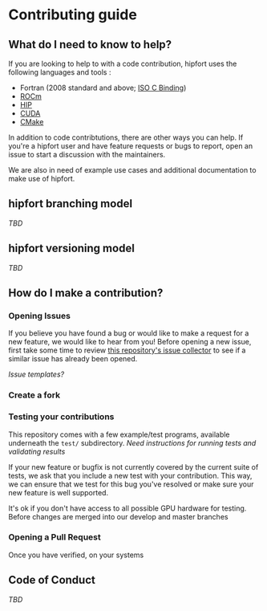 # Contributing guide

## What do I need to know to help?
If you are looking to help to with a code contribution, hipfort uses the following languages and tools :
* Fortran (2008 standard and above; [ISO C Binding](http://fortranwiki.org/fortran/show/iso_c_binding))
* [ROCm](https://github.com/ROCm/ROCm)
* [HIP](https://github.com/ROCm/HIP)
* [CUDA](https://developer.nvidia.com/cuda-toolkit)
* [CMake](https://cmake.org/)

In addition to code contribtutions, there are other ways you can help. If you're a hipfort user and have feature requests or bugs to report, open an issue to start a discussion with the maintainers.

We are also in need of example use cases and additional documentation to make use of hipfort.

## hipfort branching model
*TBD*

## hipfort versioning model
*TBD*

## How do I make a contribution?

### Opening Issues
If you believe you have found a bug or would like to make a request for a new feature, we would like to hear from you! Before opening a new issue, first take some time to review [this repository's issue collector](https://github.com/ROCm/hipfort/issues) to see if a similar issue has already been opened.

*Issue templates?*

### Create a fork


### Testing your contributions
This repository comes with a few example/test programs, available underneath the `test/` subdirectory.
*Need instructions for running tests and validating results*

If your new feature or bugfix is not currently covered by the current suite of tests, we ask that you include a new test with your contribution. This way, we can ensure that we test for this bug you've resolved or make sure your new feature is well supported. 

It's ok if you don't have access to all possible GPU hardware for testing. Before changes are merged into our develop and master branches

### Opening a Pull Request
Once you have verified, on your systems

## Code of Conduct
*TBD*
